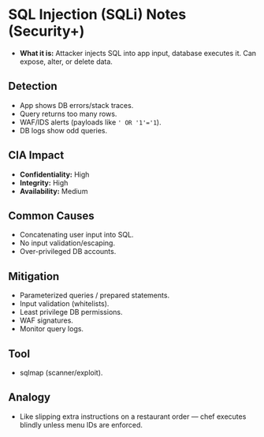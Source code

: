 # SQL Injection (SQLi) Notes (Security+)

- **What it is:** Attacker injects SQL into app input, database executes it. Can expose, alter, or delete data.

## Detection
- App shows DB errors/stack traces.
- Query returns too many rows.
- WAF/IDS alerts (payloads like `' OR '1'='1`).
- DB logs show odd queries.

## CIA Impact
- **Confidentiality:** High
- **Integrity:** High
- **Availability:** Medium

## Common Causes
- Concatenating user input into SQL.
- No input validation/escaping.
- Over-privileged DB accounts.

## Mitigation
- Parameterized queries / prepared statements.
- Input validation (whitelists).
- Least privilege DB permissions.
- WAF signatures.
- Monitor query logs.

## Tool
- sqlmap (scanner/exploit).

## Analogy
- Like slipping extra instructions on a restaurant order — chef executes blindly unless menu IDs are enforced.
